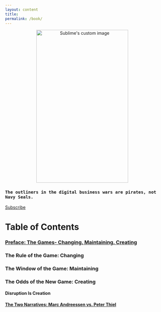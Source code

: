 ```yaml
---
layout: content
title: 
permalink: /book/
---
```


<p align="center">
  <img width="300" height="500" src="https://i.imgur.com/l5Q36FN.jpg" alt="Sublime's custom image"/>
</p>


### `The outliners in the digital business wars are pirates, not Navy Seals.` 
[Subscribe](https://mailchi.mp/a68c89762ee3/pirates)

# Table of Contents

### [Preface: The Games- Changing, Maintaining, Creating](https://medium.com/pirateswhocode/can-you-design-a-market-that-you-can-dominate-7b6690ff46b4)

### The Rule of the Game: Changing

### The Window of the Game: Maintaining

### The Odds of the New Game: Creating

#### Disruption Is Creation

#### [The Two Narratives: Marc Andreessen vs. Peter Thiel](https://allenleein.github.io/brains/2018/11/the-two-narratives)


